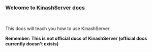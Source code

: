 <h3>Welcome to <a href="./redirect.html">KinashServer docs</a></h3>
<br>
<p>This docs will teach you how to use KinashServer</p>
<b>Remember: This is not official docs of KinashServer (official docs currently doesn't exists)</b>
